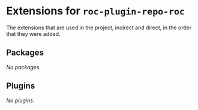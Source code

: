 # Extensions for `roc-plugin-repo-roc`

The extensions that are used in the project, indirect and direct, in the order that they were added.

## Packages
_No packages._

## Plugins
_No plugins._
